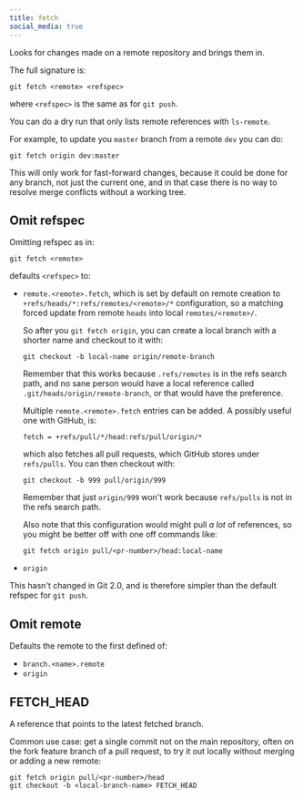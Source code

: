 ```yaml
---
title: fetch
social_media: true
---
```


Looks for changes made on a remote repository and brings them in.

The full signature is:

    git fetch <remote> <refspec>

where `<refspec>` is the same as for `git push`.

You can do a dry run that only lists remote references with `ls-remote`.

For example, to update you `master` branch from a remote `dev` you can do:

    git fetch origin dev:master

This will only work for fast-forward changes, because it could be done for any branch, not just the current one, and in that case there is no way to resolve merge conflicts without a working tree.

## Omit refspec

Omitting refspec as in:

    git fetch <remote>

defaults `<refspec>` to:

-   `remote.<remote>.fetch`, which is set by default on remote creation to `+refs/heads/*:refs/remotes/<remote>/*` configuration, so a matching forced update from remote `heads` into local `remotes/<remote>/`.

    So after you `git fetch origin`, you can create a local branch with a shorter name and checkout to it with:

        git checkout -b local-name origin/remote-branch

    Remember that this works because `.refs/remotes` is in the refs search path, and no sane person would have a local reference called `.git/heads/origin/remote-branch`, or that would have the preference.

    Multiple `remote.<remote>.fetch` entries can be added. A possibly useful one with GitHub, is:

        fetch = +refs/pull/*/head:refs/pull/origin/*

    which also fetches all pull requests, which GitHub stores under `refs/pulls`. You can then checkout with:

        git checkout -b 999 pull/origin/999

    Remember that just `origin/999` won't work because `refs/pulls` is not in the refs search path.

    Also note that this configuration would might pull *a lot* of references, so you might be better off with one off commands like:

        git fetch origin pull/<pr-number>/head:local-name

-   `origin`

This hasn't changed in Git 2.0, and is therefore simpler than the default refspec for `git push`.

## Omit remote

Defaults the remote to the first defined of:

- `branch.<name>.remote`
- `origin`

## FETCH_HEAD

A reference that points to the latest fetched branch.

Common use case: get a single commit not on the main repository, often on the fork feature branch of a pull request, to try it out locally without merging or adding a new remote:

    git fetch origin pull/<pr-number>/head
    git checkout -b <local-branch-name> FETCH_HEAD
